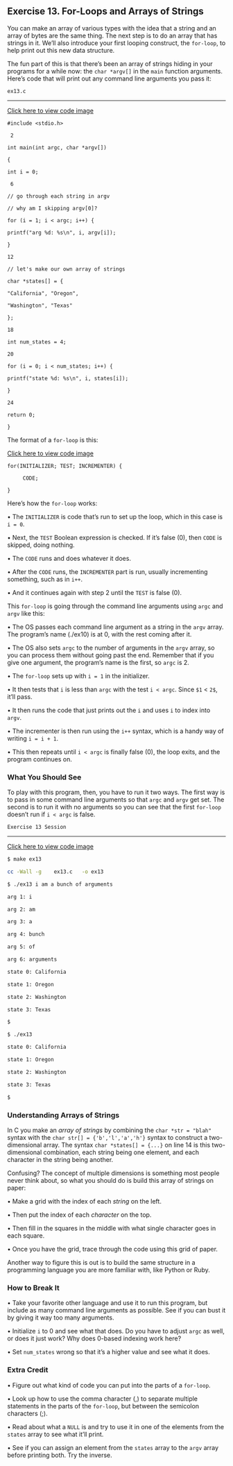 ## Exercise 13. For-Loops and Arrays of Strings

You can make an array of various types with the idea that a string and an array of bytes are the same thing. The next step is to do an array that has strings in it. We’ll also introduce your first looping construct, the `for-loop`, to help print out this new data structure.

The fun part of this is that there’s been an array of strings hiding in your programs for a while now: the `char *argv[]` in the `main` function arguments. Here’s code that will print out any command line arguments you pass it:

`ex13.c`

---

[Click here to view code image](https://learning.oreilly.com/library/view/learn-c-the/9780133124385/ch13_images.html#p054pro01a)

```
#include <stdio.h>

 2

int main(int argc, char *argv[])

{

int i = 0;

 6

// go through each string in argv

// why am I skipping argv[0]?

for (i = 1; i < argc; i++) {

printf("arg %d: %s\n", i, argv[i]);

}

12

// let's make our own array of strings

char *states[] = {

"California", "Oregon",

"Washington", "Texas"

};

18

int num_states = 4;

20

for (i = 0; i < num_states; i++) {

printf("state %d: %s\n", i, states[i]);

}

24

return 0;

}
```

The format of a `for-loop` is this:

[Click here to view code image](https://learning.oreilly.com/library/view/learn-c-the/9780133124385/ch13_images.html#p055pro01a)

```
for(INITIALIZER; TEST; INCREMENTER) {

     CODE;

}
```

Here’s how the `for-loop` works:

• The `INITIALIZER` is code that’s run to set up the loop, which in this case is `i = 0`.

• Next, the `TEST` Boolean expression is checked. If it’s false (0), then `CODE` is skipped, doing nothing.

• The `CODE` runs and does whatever it does.

• After the `CODE` runs, the `INCREMENTER` part is run, usually incrementing something, such as in `i++`.

• And it continues again with step 2 until the `TEST` is false (0).

This `for-loop` is going through the command line arguments using `argc` and `argv` like this:

• The OS passes each command line argument as a string in the `argv` array. The program’s name (./ex10) is at 0, with the rest coming after it.

• The OS also sets `argc` to the number of arguments in the `argv` array, so you can process them without going past the end. Remember that if you give one argument, the program’s name is the first, so `argc` is 2.

• The `for-loop` sets up with `i = 1` in the initializer.

• It then tests that `i` is less than `argc` with the test `i < argc`. Since `$1` < `2$`, it’ll pass.

• It then runs the code that just prints out the `i` and uses `i` to index into `argv`.

• The incrementer is then run using the `i++` syntax, which is a handy way of writing `i = i + 1`.

• This then repeats until `i < argc` is finally false (0), the loop exits, and the program continues on.

### What You Should See

To play with this program, then, you have to run it two ways. The first way is to pass in some command line arguments so that `argc` and `argv` get set. The second is to run it with no arguments so you can see that the first `for-loop` doesn’t run if `i < argc` is false.

`Exercise 13 Session`

---

[Click here to view code image](https://learning.oreilly.com/library/view/learn-c-the/9780133124385/ch13_images.html#p056pro01a)

```bash
$ make ex13

cc -Wall -g    ex13.c   -o ex13

$ ./ex13 i am a bunch of arguments

arg 1: i

arg 2: am

arg 3: a

arg 4: bunch

arg 5: of

arg 6: arguments

state 0: California

state 1: Oregon

state 2: Washington

state 3: Texas

$

$ ./ex13

state 0: California

state 1: Oregon

state 2: Washington

state 3: Texas

$
```

### Understanding Arrays of Strings

In C you make an *array of strings* by combining the `char *str = "blah"` syntax with the `char str[] = {'b','l','a','h'}` syntax to construct a two-dimensional array. The syntax `char *states[] = {...}` on line 14 is this two-dimensional combination, each string being one element, and each character in the string being another.

Confusing? The concept of multiple dimensions is something most people never think about, so what you should do is build this array of strings on paper:

• Make a grid with the index of each *string* on the left.

• Then put the index of each *character* on the top.

• Then fill in the squares in the middle with what single character goes in each square.

• Once you have the grid, trace through the code using this grid of paper.

Another way to figure this is out is to build the same structure in a programming language you are more familiar with, like Python or Ruby.

### How to Break It

• Take your favorite other language and use it to run this program, but include as many command line arguments as possible. See if you can bust it by giving it way too many arguments.

• Initialize `i` to 0 and see what that does. Do you have to adjust `argc` as well, or does it just work? Why does 0-based indexing work here?

• Set `num_states` wrong so that it’s a higher value and see what it does.

### Extra Credit

• Figure out what kind of code you can put into the parts of a `for-loop`.

• Look up how to use the comma character (,) to separate multiple statements in the parts of the `for-loop`, but between the semicolon characters (;).

• Read about what a `NULL` is and try to use it in one of the elements from the `states` array to see what it’ll print.

• See if you can assign an element from the `states` array to the `argv` array before printing both. Try the inverse.
